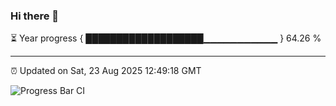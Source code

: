 ### Hi there 👋

⏳ Year progress { ███████████████████▁▁▁▁▁▁▁▁▁▁▁ } 64.26 %

---

⏰ Updated on Sat, 23 Aug 2025 12:49:18 GMT

![Progress Bar CI](https://github.com/DhruviPatel157/GitHub-Actions-Demo/workflows/Progress%20Bar%20CI/badge.svg)
